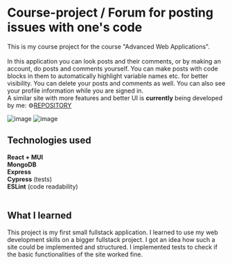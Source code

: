 # Course-project / Forum for posting issues with one's code

This is my course project for the course "Advanced Web Applications".</br></br>
In this application you can look posts and their comments, or by making an account, do posts and comments yourself. You can make posts with code blocks in them to automatically highlight variable names etc. for better visibility. You can delete your posts and comments as well. You can also see your profile information while you are signed in.</br>
A similar site with more features and better UI is **currently** being developed by me: ⚙️[REPOSITORY](https://github.com/IT-miez/blog-api-project/)</br>

![image](https://github.com/IT-miez/courseproject_advanced_web_applications/assets/80270045/abb5eccc-3eef-41f5-80ff-07cc750888dd)
![image](https://github.com/IT-miez/courseproject_advanced_web_applications/assets/80270045/bc11cdda-b12f-488a-add6-9948b36a2fe4)</br>


## Technologies used
**React + MUI**</br>
**MongoDB**</br>
**Express**</br>
**Cypress** (tests)</br>
**ESLint** (code readability)</br></br>

## What I learned
This project is my first small fullstack application. I learned to use my web development skills on a bigger fullstack project. I got an idea how such a site could be implemented and structured. I implemented tests to check if the basic functionalities of the site worked fine.</br>
